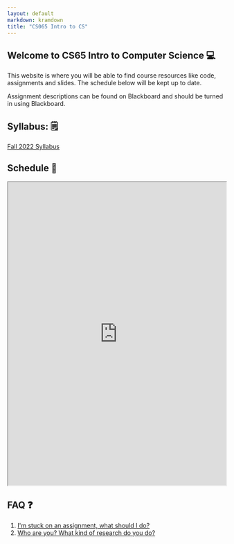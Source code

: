 ```yaml
---
layout: default
markdown: kramdown
title: "CS065 Intro to CS"
---
```


## Welcome to CS65 Intro to Computer Science 💻

This website is where you will be able to find course resources like code, assignments and slides. The schedule below will be kept up to date.

Assignment descriptions can be found on Blackboard and should be turned in using Blackboard.

## Syllabus: 🗒️
[Fall 2022 Syllabus](https://docs.google.com/document/d/1u__qhWNiWQhwDXBxAklC7Z7eSlVR1ZQvyfa_OQ8cS1U/edit?usp=sharing)

## Schedule 📆 
<iframe width='100%' height='700' src="https://docs.google.com/spreadsheets/d/e/2PACX-1vSSjN3t30uD6eai8woG-8M9_q2qhztYqQgpXVITgLnHvaZttorBUiB4hIhjYNNSlvrZzT9Yr5CB98MV/pubhtml?gid=296848043&amp;single=true&amp;widget=true&amp;headers=false"></iframe>


## FAQ ❓
1. [I'm stuck on an assignment, what should I do?](/unstuck/)
2. [Who are you? What kind of research do you do?](https://merriekay.com)
